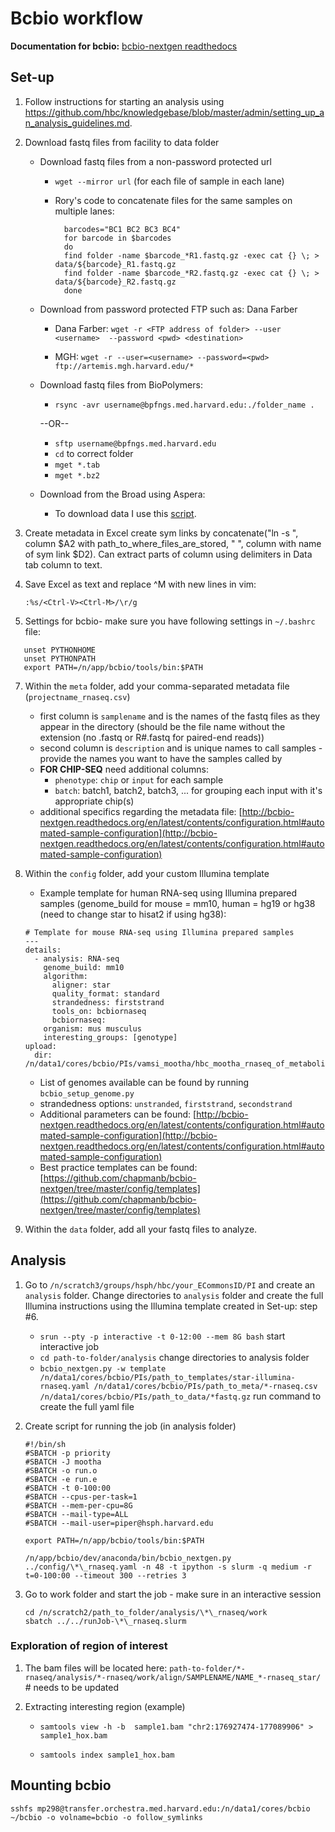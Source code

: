 # Bcbio workflow
**Documentation for bcbio:** [bcbio-nextgen readthedocs](http://bcbio-nextgen.readthedocs.org/en/latest/contents/pipelines.html#rna-seq)

## Set-up
1. Follow instructions for starting an analysis using https://github.com/hbc/knowledgebase/blob/master/admin/setting_up_an_analysis_guidelines.md.

3. Download fastq files from facility to data folder
	
	- Download fastq files from a non-password protected url
		- `wget --mirror url` (for each file of sample in each lane)
   	 	- Rory's code to concatenate files for the same samples on multiple lanes: 
    
    			barcodes="BC1 BC2 BC3 BC4"
    			for barcode in $barcodes
    			do
    			find folder -name $barcode_*R1.fastq.gz -exec cat {} \; > data/${barcode}_R1.fastq.gz
    			find folder -name $barcode_*R2.fastq.gz -exec cat {} \; > data/${barcode}_R2.fastq.gz
    			done

   	- Download from password protected FTP such as: Dana Farber
		- Dana Farber: `wget -r <FTP address of folder> --user <username>  --password <pwd> <destination>`

		- MGH: `wget -r --user=<username> --password=<pwd> ftp://artemis.mgh.harvard.edu/*`
	
	- Download fastq files from BioPolymers: 
   		- `rsync -avr username@bpfngs.med.harvard.edu:./folder_name .`
   		
   		--OR--
   		
		- `sftp username@bpfngs.med.harvard.edu`
		- `cd` to correct folder
		- `mget *.tab`
		- `mget *.bz2`
		
	- Download from the Broad using Aspera:
		- To download data I use this [script](https://github.com/marypiper/bcbio_rnaseq_workflow/blob/master/aspera_connect_lsf).

4. Create metadata in Excel create sym links by concatenate("ln -s ", column $A2 with path_to_where_files_are_stored, " ", column with name of sym link $D2). Can extract parts of column using delimiters in Data tab column to text.

5. Save Excel as text and replace ^M with new lines in vim:

	`:%s/<Ctrl-V><Ctrl-M>/\r/g`

6. Settings for bcbio- make sure you have following settings in `~/.bashrc` file:
 
 ```
    unset PYTHONHOME
    unset PYTHONPATH
    export PATH=/n/app/bcbio/tools/bin:$PATH
 ```
    
7. Within the `meta` folder, add your comma-separated metadata file (`projectname_rnaseq.csv`)
	- first column is `samplename` and is the names of the fastq files as they appear in the directory (should be the file name without the extension (no .fastq or R#.fastq for paired-end reads))
	- second column is `description` and is unique names to call samples - provide the names you want to have the samples called by 
	- **FOR CHIP-SEQ** need additional columns:
		- `phenotype`: `chip` or `input` for each sample
		- `batch`: batch1, batch2, batch3, ... for grouping each input with it's appropriate chip(s)
	- additional specifics regarding the metadata file: [http://bcbio-nextgen.readthedocs.org/en/latest/contents/configuration.html#automated-sample-configuration](http://bcbio-nextgen.readthedocs.org/en/latest/contents/configuration.html#automated-sample-configuration) 
        
8. Within the `config` folder, add your custom Illumina template
    - Example template for human RNA-seq using Illumina prepared samples (genome_build for mouse = mm10, human = hg19 or hg38 (need to change star to hisat2 if using hg38):

	```
	# Template for mouse RNA-seq using Illumina prepared samples
	---
	details:
	  - analysis: RNA-seq
	    genome_build: mm10
	    algorithm:
	      aligner: star
	      quality_format: standard
	      strandedness: firststrand
	      tools_on: bcbiornaseq
	      bcbiornaseq:
		organism: mus musculus
		interesting_groups: [genotype]
	upload:
	  dir: /n/data1/cores/bcbio/PIs/vamsi_mootha/hbc_mootha_rnaseq_of_metabolite_transporter_KO_mouse_livers_hbc03618_1/bcbio_final
	```

	- List of genomes available can be found by running `bcbio_setup_genome.py`
	- strandedness options: `unstranded`, `firststrand`, `secondstrand`
	- Additional parameters can be found: [http://bcbio-nextgen.readthedocs.org/en/latest/contents/configuration.html#automated-sample-configuration](http://bcbio-nextgen.readthedocs.org/en/latest/contents/configuration.html#automated-sample-configuration) 
	- Best practice templates can be found: [https://github.com/chapmanb/bcbio-nextgen/tree/master/config/templates](https://github.com/chapmanb/bcbio-nextgen/tree/master/config/templates)

 
9. Within the `data` folder, add all your fastq files to analyze.

## Analysis

1. Go to `/n/scratch3/groups/hsph/hbc/your_ECommonsID/PI` and create an `analysis` folder. Change directories to `analysis` folder and create the full Illumina instructions using the Illumina template created in Set-up: step #6.
    - `srun --pty -p interactive -t 0-12:00 --mem 8G bash` start interactive job
    - `cd path-to-folder/analysis` change directories to analysis folder
    - `bcbio_nextgen.py -w template /n/data1/cores/bcbio/PIs/path_to_templates/star-illumina-rnaseq.yaml /n/data1/cores/bcbio/PIs/path_to_meta/*-rnaseq.csv /n/data1/cores/bcbio/PIs/path_to_data/*fastq.gz` run command to create the full yaml file

2. Create script for running the job (in analysis folder)

	```
	#!/bin/sh
	#SBATCH -p priority
	#SBATCH -J mootha
	#SBATCH -o run.o
	#SBATCH -e run.e
	#SBATCH -t 0-100:00
	#SBATCH --cpus-per-task=1
	#SBATCH --mem-per-cpu=8G
	#SBATCH --mail-type=ALL
	#SBATCH --mail-user=piper@hsph.harvard.edu
	
	export PATH=/n/app/bcbio/tools/bin:$PATH
	
	/n/app/bcbio/dev/anaconda/bin/bcbio_nextgen.py ../config/\*\_rnaseq.yaml -n 48 -t ipython -s slurm -q medium -r t=0-100:00 --timeout 300 --retries 3
	```

3. Go to work folder and start the job - make sure in an interactive session 

	```
	cd /n/scratch2/path_to_folder/analysis/\*\_rnaseq/work
	sbatch ../../runJob-\*\_rnaseq.slurm
	```

### Exploration of region of interest

1. The bam files will be located here: `path-to-folder/*-rnaseq/analysis/*-rnaseq/work/align/SAMPLENAME/NAME_*-rnaseq_star/` # needs to be updated

2. Extracting interesting region (example)
	- `samtools view -h -b  sample1.bam "chr2:176927474-177089906" > sample1_hox.bam`

	- `samtools index sample1_hox.bam`


## Mounting bcbio

`sshfs mp298@transfer.orchestra.med.harvard.edu:/n/data1/cores/bcbio ~/bcbio -o volname=bcbio -o follow_symlinks`
